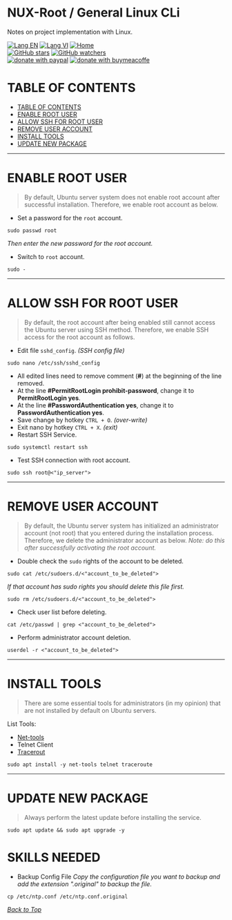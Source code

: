 # NUX-Root / General Linux CLi
Notes on project implementation with Linux.

[![Lang EN](https://img.shields.io/badge/lang-en-green)](Gen-Nux-CLi.md)
[![Lang VI](https://img.shields.io/badge/lang-vi-yellow)](Gen-Nux-CLi.vi.md)
[![Home](https://img.shields.io/badge/Main-blue)](../README.md)<br/>
[![GitHub stars](https://img.shields.io/github/stars/quachdoduy/NUX-Root?logo=GitHub&style=flat&color=red)](https://github.com/quachdoduy/NUX-Root/stargazers)
[![GitHub watchers](https://img.shields.io/github/watchers/quachdoduy/NUX-Root?logo=GitHub&style=flat&color=blue)](https://github.com/quachdoduy/NUX-Root/watchers)<br/>
[![donate with paypal](https://img.shields.io/badge/Like_it%3F-Donate!-green?logo=githubsponsors&logoColor=orange&style=flat)](https://paypal.me/quachdoduy)
[![donate with buymeacoffe](https://img.shields.io/badge/Like_it%3F-Donate!-blue?logo=githubsponsors&logoColor=orange&style=flat)](https://buymeacoffee.com/quachdoduy)

# TABLE OF CONTENTS
- [TABLE OF CONTENTS](#table-of-contents)
- [ENABLE ROOT USER](#enable-root-user)
- [ALLOW SSH FOR ROOT USER](#allow-ssh-for-root-user)
- [REMOVE USER ACCOUNT](#remove-user-account)
- [INSTALL TOOLS](#install-tools)
- [UPDATE NEW PACKAGE](#update-new-package)

---

# ENABLE ROOT USER
>By default, Ubuntu server system does not enable root account after successful installation. Therefore, we enable root account as below.

- Set a password for the `root` account.
```
sudo passwd root
```
*Then enter the new password for the root account.*
- Switch to `root` account.
```
sudo -
```

---

# ALLOW SSH FOR ROOT USER
>By default, the root account after being enabled still cannot access the Ubuntu server using SSH method. Therefore, we enable SSH access for the root account as follows.

- Edit file `sshd_config`. *(SSH config file)*
```
sudo nano /etc/ssh/sshd_config
```
- All edited lines need to remove comment (**#**) at the beginning of the line removed.
- At the line **#PermitRootLogin prohibit-password**, change it to **PermitRootLogin yes**.
- At the line **#PasswordAuthentication yes**, change it to **PasswordAuthentication yes**.
- Save change by hotkey `CTRL + O`. *(over-write)*
- Exit nano by hotkey `CTRL + X`. *(exit)*
- Restart SSH Service.
```
sudo systemctl restart ssh
```

- Test SSH connection with root account.
```
sudo ssh root@<"ip_server">
```

---

# REMOVE USER ACCOUNT
>By default, the Ubuntu server system has initialized an administrator account (not root) that you entered during the installation process. Therefore, we delete the administrator account as below.
*Note: do this after successfully activating the root account.*

- Double check the `sudo` rights of the account to be deleted.
```
sudo cat /etc/sudoers.d/<"account_to_be_deleted">
```
*If that account has sudo rights you should delete this file first.*
```
sudo rm /etc/sudoers.d/<"account_to_be_deleted">
```

- Check user list before deleting.
```
cat /etc/passwd | grep <"account_to_be_deleted">
```
- Perform administrator account deletion.
```
userdel -r <"account_to_be_deleted">
```

---

# INSTALL TOOLS
>There are some essential tools for administrators (in my opinion) that are not installed by default on Ubuntu servers.

List Tools:
- [Net-tools](https://sourceforge.net/projects/net-tools/)
- Telnet Client
- [Tracerout](https://sourceforge.net/projects/traceroute/)
```
sudo apt install -y net-tools telnet traceroute
```

---

# UPDATE NEW PACKAGE
>Always perform the latest update before installing the service.
```
sudo apt update && sudo apt upgrade -y
```

# SKILLS NEEDED
- Backup Config File
*Copy the configuration file you want to backup and add the extension ".original" to backup the file.*
```
cp /etc/ntp.conf /etc/ntp.conf.original
```

*[Back to Top](#nux-root--general-linux-cli)*